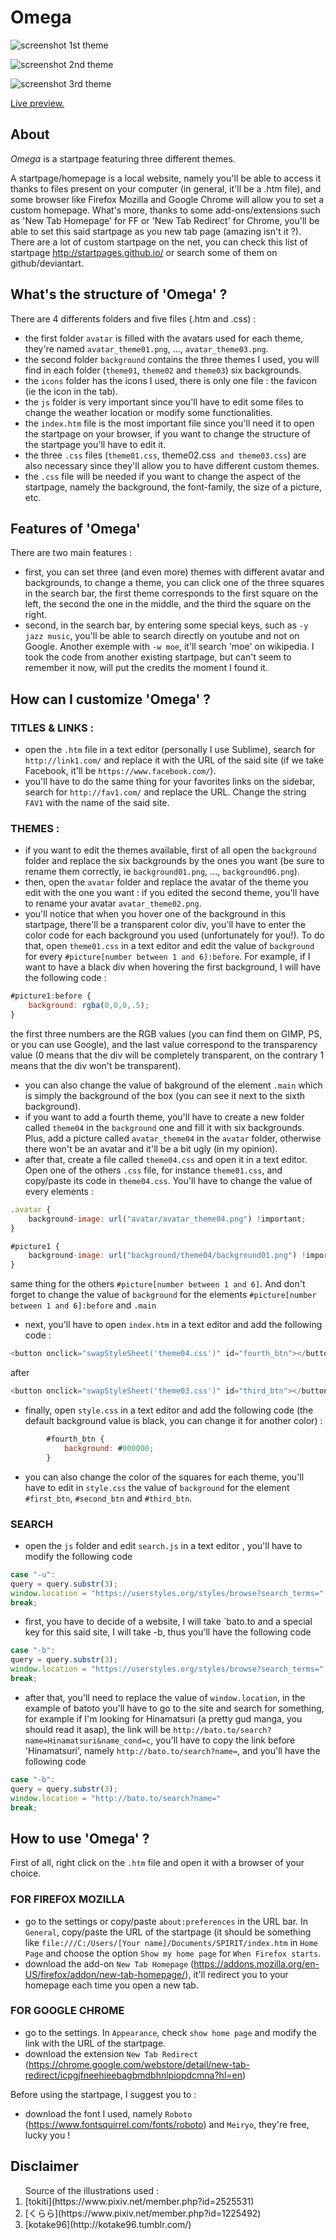 # Omega

![screenshot](https://s1.gifyu.com/images/Screenshot-1196.png)
1st theme

![screenshot](https://s1.gifyu.com/images/Screenshot-1195.png)
2nd theme

![screenshot](https://s1.gifyu.com/images/Screenshot-1198.png)
3rd theme

[Live preview.](https://catgrills.github.io/Omega/)

About
-------------------------------

<i>Omega</i> is a startpage featuring three different themes.

A startpage/homepage is a local website, namely you'll be able to access it thanks to files present on your computer (in general, it'll be a .htm file), and some browser like Firefox Mozilla and Google Chrome will allow you to set a custom homepage. What's more, thanks to some add-ons/extensions such as 'New Tab Homepage' for FF or 'New Tab Redirect' for Chrome, you'll be able to set this said startpage as you new tab page (amazing isn't it ?). There are a lot of custom startpage on the net, you can check this list of startpage http://startpages.github.io/ or search some of them on github/deviantart. 


What's the structure of 'Omega' ?
-------------------------------

There are 4 differents folders and five files (.htm and .css) : 
- the first folder `avatar` is filled with the avatars used for each theme, they're named `avatar_theme01.png`, ..., `avatar_theme03.png`.
- the second folder `background` contains the three themes I used, you will find in each folder (`theme01`, `theme02` and `theme03`) six backgrounds.
- the `icons` folder has the icons I used, there is only one file : the favicon (ie the icon in the tab).
- the `js` folder is very important since you'll have to edit some files to change the weather location or modify some functionalities.
- the `index.htm` file is the most important file since you'll need it to open the startpage on your browser, if you want to change the structure of the startpage you'll have to edit it.
- the three `.css` files (`theme01.css`, theme02.css` and theme03.css`) are also necessary since they'll allow you to have different custom themes.
- the `.css` file will be needed if you want to change the aspect of the startpage, namely the background, the font-family, the size of a picture, etc.


Features of 'Omega'
-------------------------------

There are two main features :
- first, you can set three (and even more) themes with different avatar and backgrounds, to change a theme, you can click one of the three squares in the search bar, the first theme corresponds to the first square on the left, the second the one in the middle, and the third the square on the right.
- second, in the search bar, by entering some special keys, such as `-y jazz music`, you'll be able to search directly on youtube and not on Google. Another exemple with `-w moe`, it'll search 'moe' on wikipedia. I took the code from another existing startpage, but can't seem to remember it now, will put the credits the moment I found it.

How can I customize 'Omega' ?
-------------------------------

### TITLES & LINKS :
- open the `.htm` file in a text editor (personally I use Sublime), search for `http://link1.com/` and replace it with the URL of the said site (if we take Facebook, it'll be `https://www.facebook.com/`).
- you'll have to do the same thing for your favorites links on the sidebar, search for `http://fav1.com/` and replace the URL. Change the string `FAV1` with the name of the said site.

### THEMES :
- if you want to edit the themes available, first of all open the `background` folder and replace the six backgrounds by the ones you want (be sure to rename them correctly, ie `background01.png`, ..., `background06.png`).
- then, open the `avatar` folder and replace the avatar of the theme you edit with the one you want : if you edited the second theme, you'll have to rename your avatar `avatar_theme02.png`.
- you'll notice that when you hover one of the background in this startpage, there'll be a transparent color div, you'll have to enter the color code for each background you used (unfortunately for you!). To do that, open `theme01.css` in a text editor and edit the value of `background` for every `#picture[number between 1 and 6]:before`. For example, if I want to have a black div when hovering the first background, I will have the following code : 

``` javascript
#picture1:before {
	background: rgba(0,0,0,.5);
}
```
the first three numbers are the RGB values (you can find them on GIMP, PS, or you can use Google), and the last value correspond to the transparency value (0 means that the div will be completely transparent, on the contrary 1 means that the div won't be transparent).

- you can also change the value of bakground of the element `.main` which is simply the background of the box (you can see it next to the sixth background).
- if you want to add a fourth theme, you'll have to create a new folder called `theme04` in the `background` one and fill it with six backgrounds. Plus, add a picture called `avatar_theme04` in the `avatar` folder, otherwise there won't be an avatar and it'll be a bit ugly (in my opinion).
- after that, create a file called `theme04.css` and open it in a text editor. Open one of the others `.css` file, for instance `theme01.css`, and copy/paste its code in `theme04.css`.
You'll have to change the value of every elements :

``` javascript 
.avatar {
	background-image: url("avatar/avatar_theme04.png") !important;
}
```

``` javascript 
#picture1 {
	background-image: url("background/theme04/background01.png") !important;
}
```
same thing for the others `#picture[number between 1 and 6]`. And don't forget to change the value of `background` for the elements `#picture[number between 1 and 6]:before` and `.main`

- next, you'll have to open `index.htm` in a text editor and add the following code :

``` javascript 
<button onclick="swapStyleSheet('theme04.css')" id="fourth_btn"></button>
```

after 


``` javascript 
<button onclick="swapStyleSheet('theme03.css')" id="third_btn"></button>
```

- finally, open `style.css` in a text editor and add the following code (the default background value is black, you can change it for another color) :

``` javascript
		#fourth_btn {
			background: #000000;
		}
``` 

- you can also change the color of the squares for each theme, you'll have to edit in `style.css` the value of `background` for the element `#first_btn`, `#second_btn` and `#third_btn`.

### SEARCH 
- open the `js` folder and edit `search.js` in a text editor , you'll have to modify the following code 
``` javascript
case "-u":
query = query.substr(3);
window.location = "https://userstyles.org/styles/browse?search_terms=" 
break;
```
- first, you have to decide of a website, I will take `bato.to and a special key for this said site, I will take -b, thus you'll have the following code

``` javascript
case "-b":
query = query.substr(3);
window.location = "https://userstyles.org/styles/browse?search_terms=" 
break;
```
- after that, you'll need to replace the value of `window.location`, in the example of batoto you'll have to go to the site and search for something, for example if I'm looking for Hinamatsuri (a pretty gud manga, you should read it asap), the link will be `http://bato.to/search?name=Hinamatsuri&name_cond=c`, you'll have to copy the link before 'Hinamatsuri', namely `http://bato.to/search?name=`, and you'll have the following code 

``` javascript
case "-b":
query = query.substr(3);
window.location = "http://bato.to/search?name=" 
break;
```
How to use 'Omega' ?
-------------------------------
First of all, right click on the `.htm` file and open it with a browser of your choice.

### FOR FIREFOX MOZILLA
- go to the settings or copy/paste `about:preferences` in the URL bar. In `General`, copy/paste the URL of the startpage (it should be something like `file:///C:/Users/[Your name]/Documents/SPIRIT/index.htm` in `Home Page` and choose the option `Show my home page` for `When Firefox starts`.
- download the add-on `New Tab Homepage` (https://addons.mozilla.org/en-US/firefox/addon/new-tab-homepage/), it'll redirect you to your homepage each time you open a new tab.

### FOR GOOGLE CHROME
- go to the settings. In `Appearance`, check `show home page` and modify the link with the URL of the startpage.
- download the extension `New Tab Redirect` (https://chrome.google.com/webstore/detail/new-tab-redirect/icpgjfneehieebagbmdbhnlpiopdcmna?hl=en)

Before using the startpage, I suggest you to :
- download the font I used, namely `Roboto` (https://www.fontsquirrel.com/fonts/roboto) and `Meiryo`, they're free, lucky you !

Disclaimer
-------------------------------
<ol>Source of the illustrations used :
<li>[tokiti](https://www.pixiv.net/member.php?id=2525531)
<li>[くらら](https://www.pixiv.net/member.php?id=1225492)</li>
<li>[kotake96](http://kotake96.tumblr.com/)</li>
</ol>
